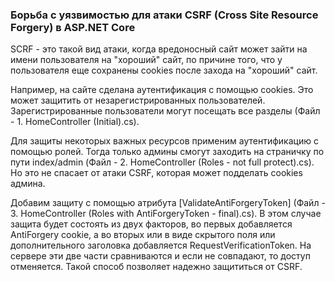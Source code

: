 ### Борьба с уязвимостью для атаки CSRF (Cross Site Resource Forgery) в ASP.NET Core

SCRF - это такой вид атаки, когда вредоносный сайт может зайти на имени пользователя на "хороший" сайт, по причине того, что у пользователя еще сохранены cookies после захода на "хороший" сайт.

Например, на сайте сделана аутентификация с помощью cookies. Это может защитить от незарегистрированных пользователей. Зарегистрированные пользователи могут посещать все разделы (Файл - 1. HomeController (Initial).cs).

Для защиты некоторых важных ресурсов применим аутентификацию с помощью ролей. Тогда только админы смогут заходить на страничку по пути index/admin (Файл - 2. HomeController (Roles - not full protect).cs).
Но это не спасает от атаки CSRF, которая может подделать cookies админа.

Добавим защиту с помощью атрибута [ValidateAntiForgeryToken] (Файл - 3. HomeController (Roles with AntiForgeryToken - final).cs). 
В этом случае защита будет состоять из двух факторов, во первых добавляется AntiForgery cookie, а во вторых или в виде скрытого поля или дополнительного заголовка добавляется RequestVerificationToken. На сервере эти две части сравниваются и если не совпадают, то доступ отменяется.
Такой способ позволяет надежно защититься от CSRF.